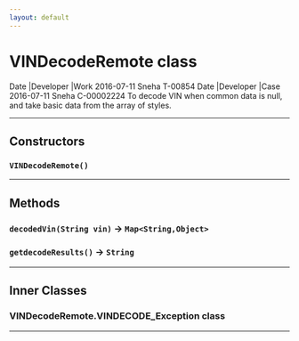 ```yaml
---
layout: default
---
```

# VINDecodeRemote class

 Date              |Developer             |Work 2016-07-11         Sneha                  T-00854 Date              |Developer             |Case 2016-07-11         Sneha                  C-00002224 To decode VIN when common data is null, and take basic data from the array of styles.

---
## Constructors
### `VINDecodeRemote()`
---
## Methods
### `decodedVin(String vin)` → `Map<String,Object>`
### `getdecodeResults()` → `String`
---
## Inner Classes

### VINDecodeRemote.VINDECODE_Exception class
---
